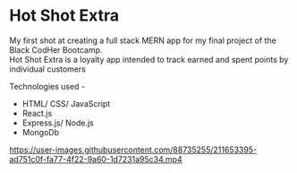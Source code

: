 # Hot Shot Extra </br>
My first shot at creating a full stack MERN app for my final project of the Black CodHer Bootcamp. </br>
Hot Shot Extra is a loyalty app intended to track earned and spent points by individual customers </br>

Technologies used - </br>
<ul>
<li> HTML/ CSS/ JavaScript</br>
<li> React.js </br>
<li> Express.js/ Node.js </br>
<li> MongoDb </ul>



https://user-images.githubusercontent.com/88735255/211653395-ad751c0f-fa77-4f22-9a60-1d7231a95c34.mp4

